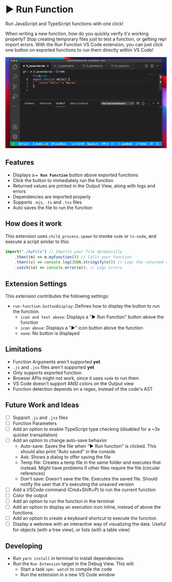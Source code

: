 # ► Run Function

Run JavaScript and TypeScript functions with one click!

When writing a new function, how do you quickly verify it's working properly? Stop creating temporary files just to test a function, or getting repl import errors. With the Run Function VS Code extension, you can just click one button on exported functions to run them directly within VS Code!

![Extension demo, executing functions directly from the IDE](./images/demo.gif)

## Features

-   Displays a **`► Run Function`** button above exported functions
-   Click the button to immediately run the function
-   Returned values are printed in the Output View, along with logs and errors
-   Dependencies are imported properly
-   Supports `.mjs`, `.ts` and `.tsx` files
-   Auto saves the file to run the function

## How does it work

This extension uses `child_process.spawn` to invoke `node` or `ts-node`, and execute a script similar to this:

```js
import("./myFile") // Imports your file dynamically
    .then((m) => m.myFunction()) // Calls your function
    .then((v) => console.log(JSON.stringify(v))) // Logs the returned value
    .catch((e) => console.error(e)); // Logs errors
```

## Extension Settings

This extension contributes the following settings:

-   `run-function.buttonDisplay`: Defines how to display the button to run the function.
    -   `icon and text above`: Displays a \"► Run Function\" button above the function
    -   `icon above`: Displays a \"►\" icon button above the function
    -   `none`: No button is displayed

## Limitations

-   Function Arguments aren't supported **yet**
-   `.js` and `.jsx` files aren't supported **yet**
-   Only supports exported function
-   Browser APIs might not work, since it uses `node` to run them
-   VS Code doesn't support ANSI colors on the Output view
-   Function detection depends on a regex, instead of the code's AST

## Future Work and Ideas

-   [ ] Support `.js` and `.jsx` files
-   [ ] Function Parameters
-   [ ] Add an option to enable TypeScript type checking (disabled for a ~3x quicker transpilation)
-   [ ] Add an option to change auto-save behavior
    -   Auto-save: Saves the file when "► Run function" is clicked. This should also print "Auto saved" in the console
    -   Ask: Shows a dialog to offer saving the file
    -   Temp file: Creates a temp file in the same folder and executes that instead. Might have problems if other files require the file (circular references)
    -   Don't save: Doesn't save the file. Executes the saved file. Should notify the user that it's executing the unsaved version
-   [ ] Add a VSCode command (Cmd+Shift+P) to run the current function
-   [ ] Color the output
-   [ ] Add an option to run the function in the terminal
-   [ ] Add an option to display an execution icon inline, instead of above the functions
-   [ ] Add an option to create a keyboard shortcut to execute the function
-   [ ] Display a webview with an interactive way of visualizing the data. Useful for objects (with a tree view), or lists (with a table view)

## Developing

-   Run `yarn install` in terminal to install dependencies
-   Run the `Run Extension` target in the Debug View. This will:
    -   Start a task `npm: watch` to compile the code
    -   Run the extension in a new VS Code window
